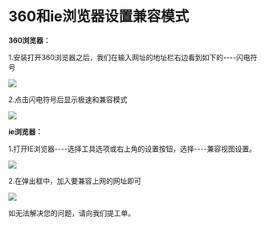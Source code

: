 # 360和ie浏览器设置兼容模式 
**360浏览器：**

1.安装打开360浏览器之后，我们在输入网址的地址栏右边看到如下的----闪电符号

![](https://github.com/jdcloudcom/cn/blob/edit/image/Elastic-Compute/Virtual-Machine/Windows/360%E5%92%8Cie%E6%B5%8F%E8%A7%88%E5%99%A8%E8%AE%BE%E7%BD%AE%E5%85%BC%E5%AE%B9%E6%A8%A1%E5%BC%8F01.png)

2.点击闪电符号后显示极速和兼容模式

![](https://github.com/jdcloudcom/cn/blob/edit/image/Elastic-Compute/Virtual-Machine/Windows/360%E5%92%8Cie%E6%B5%8F%E8%A7%88%E5%99%A8%E8%AE%BE%E7%BD%AE%E5%85%BC%E5%AE%B9%E6%A8%A1%E5%BC%8F02.png)

**ie浏览器：**

1.打开IE浏览器----选择工具选项或右上角的设置按钮，选择----兼容视图设置。

![](https://github.com/jdcloudcom/cn/blob/edit/image/Elastic-Compute/Virtual-Machine/Windows/360%E5%92%8Cie%E6%B5%8F%E8%A7%88%E5%99%A8%E8%AE%BE%E7%BD%AE%E5%85%BC%E5%AE%B9%E6%A8%A1%E5%BC%8F03.png)

2.在弹出框中，加入要兼容上网的网址即可

![](https://github.com/jdcloudcom/cn/blob/edit/image/Elastic-Compute/Virtual-Machine/Windows/360%E5%92%8Cie%E6%B5%8F%E8%A7%88%E5%99%A8%E8%AE%BE%E7%BD%AE%E5%85%BC%E5%AE%B9%E6%A8%A1%E5%BC%8F04.png)

如无法解决您的问题，请向我们提工单。